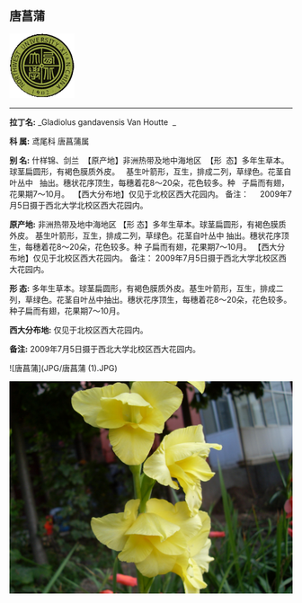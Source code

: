 ## 唐菖蒲

![西北大学校园网络植物志](JPG/nwu.gif)

---

**拉丁名:**  _Gladiolus gandavensis Van Houtte  _

**科 属:** 鸢尾科 唐菖蒲属

**别 名:** 什样锦、剑兰
 【原产地】非洲热带及地中海地区
 【形  态】多年生草本。球茎扁圆形，有褐色膜质外皮。
  基生叶箭形，互生，排成二列，草绿色。花茎自叶丛中
  抽出。穗状花序顶生，每穗着花8～20朵，花色较多。种
  子扁而有翅，花果期7～10月。
 【西大分布地】仅见于北校区西大花园内。
备注：
    2009年7月5日摄于西北大学北校区西大花园内。


**原产地:** 非洲热带及地中海地区
【形 态】多年生草本。球茎扁圆形，有褐色膜质外皮。
 基生叶箭形，互生，排成二列，草绿色。花茎自叶丛中
 抽出。穗状花序顶生，每穗着花8～20朵，花色较多。种
 子扁而有翅，花果期7～10月。
【西大分布地】仅见于北校区西大花园内。
备注：
 2009年7月5日摄于西北大学北校区西大花园内。


**形  态:** 多年生草本。球茎扁圆形，有褐色膜质外皮。基生叶箭形，互生，排成二列，草绿色。花茎自叶丛中抽出。穗状花序顶生，每穗着花8～20朵，花色较多。种子扁而有翅，花果期7～10月。

**西大分布地:** 仅见于北校区西大花园内。

**备注:** 2009年7月5日摄于西北大学北校区西大花园内。

![唐菖蒲](JPG/唐菖蒲 (1).JPG) 

![唐菖蒲](JPG/唐菖蒲.JPG) 

